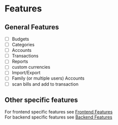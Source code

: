 # Features

## General Features

- [ ] Budgets
- [ ] Categories
- [ ] Accounts
- [ ] Transactions
- [ ] Reports
- [ ] custom currencies
- [ ] Import/Export
- [ ] Family (or multiple users) Accounts
- [ ] scan bills and add to transaction

## Other specific features

For frontend specific features see [Frontend Features](./features/frontend.md)
<br>
For backend specific features see [Backend Features](./features/backend.md)
